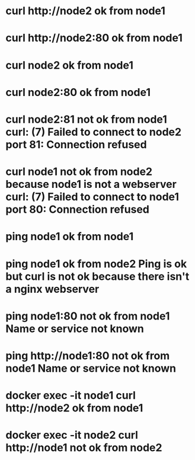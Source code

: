 # curl http://node2       ok      from node1
# curl http://node2:80    ok      from node1
# curl node2              ok      from node1
# curl node2:80           ok      from node1
# curl node2:81           not ok  from node1  curl: (7) Failed to connect to node2 port 81: Connection refused
# curl node1              not ok  from node2  because node1 is not a webserver curl: (7) Failed to connect to node1 port 80: Connection refused

# ping node1              ok      from node1
# ping node1              ok      from node2  Ping is ok but curl is not ok because there isn't a nginx webserver
# ping node1:80           not ok  from node1  Name or service not known
# ping http://node1:80    not ok  from node1  Name or service not known


# docker exec -it node1 curl http://node2  ok     from node1
# docker exec -it node2 curl http://node1  not ok from node2
